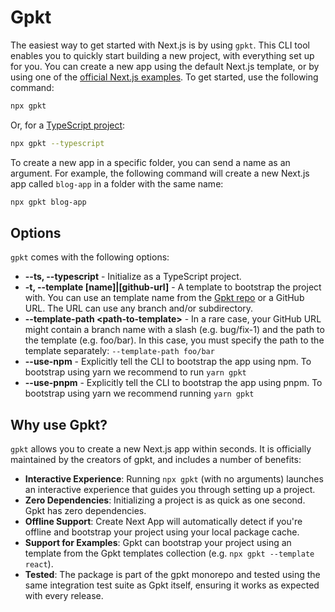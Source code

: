 # Gpkt

The easiest way to get started with Next.js is by using `gpkt`. This CLI tool enables you to quickly
start building a new project, with everything set up for you. You can create a new app using the
default Next.js template, or by using one of the
[official Next.js examples](https://github.com/vercel/next.js/tree/canary/examples). To get started,
use the following command:

```bash
npx gpkt
```

Or, for a
[TypeScript project](https://github.com/vercel/next.js/blob/canary/docs/basic-features/typescript.md):

```bash
npx gpkt --typescript
```

To create a new app in a specific folder, you can send a name as an argument. For example, the
following command will create a new Next.js app called `blog-app` in a folder with the same name:

```bash
npx gpkt blog-app
```

## Options

`gpkt` comes with the following options:

- **--ts, --typescript** - Initialize as a TypeScript project.
- **-t, --template [name]|[github-url]** - A template to bootstrap the project with. You can use an
  template name from the [Gpkt repo](https://github.com/tundera/gpkt/tree/canary/templates) or a
  GitHub URL. The URL can use any branch and/or subdirectory.
- **--template-path &lt;path-to-template&gt;** - In a rare case, your GitHub URL might contain a
  branch name with a slash (e.g. bug/fix-1) and the path to the template (e.g. foo/bar). In this
  case, you must specify the path to the template separately: `--template-path foo/bar`
- **--use-npm** - Explicitly tell the CLI to bootstrap the app using npm. To bootstrap using yarn we
  recommend to run `yarn gpkt`
- **--use-pnpm** - Explicitly tell the CLI to bootstrap the app using pnpm. To bootstrap using yarn
  we recommend running `yarn gpkt`

## Why use Gpkt?

`gpkt` allows you to create a new Next.js app within seconds. It is officially maintained by the
creators of gpkt, and includes a number of benefits:

- **Interactive Experience**: Running `npx gpkt` (with no arguments) launches an interactive
  experience that guides you through setting up a project.
- **Zero Dependencies**: Initializing a project is as quick as one second. Gpkt has zero
  dependencies.
- **Offline Support**: Create Next App will automatically detect if you're offline and bootstrap
  your project using your local package cache.
- **Support for Examples**: Gpkt can bootstrap your project using an template from the Gpkt
  templates collection (e.g. `npx gpkt --template react`).
- **Tested**: The package is part of the gpkt monorepo and tested using the same integration test
  suite as Gpkt itself, ensuring it works as expected with every release.
